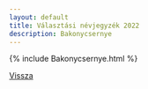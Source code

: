 ```yaml
---
layout: default
title: Választási névjegyzék 2022
description: Bakonycsernye
---
```


{% include Bakonycsernye.html %}

[Vissza](./)